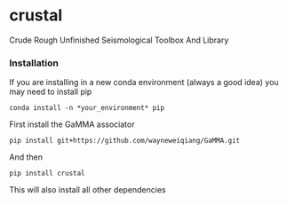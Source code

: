 # crustal

Crude Rough Unfinished Seismological Toolbox And Library

### Installation

If you are installing in a new conda environment (always a good idea)
you may need to install pip

    conda install -n *your_environment* pip

First install the GaMMA associator

    pip install git+https://github.com/wayneweiqiang/GaMMA.git

And then

    pip install crustal

This will also install all other dependencies

